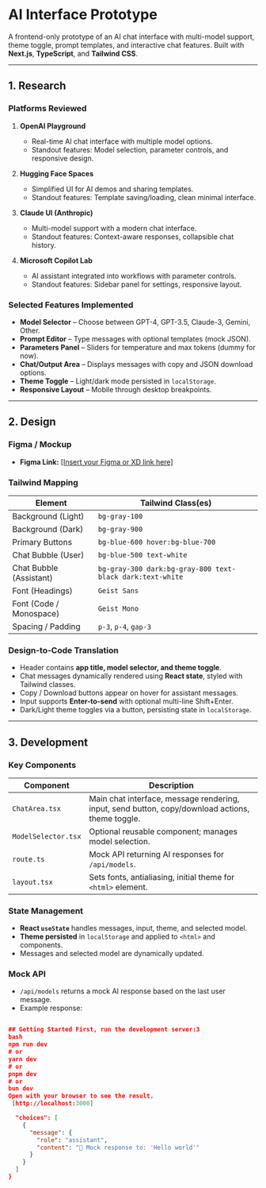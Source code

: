# AI Interface Prototype

A frontend-only prototype of an AI chat interface with multi-model support, theme toggle, prompt templates, and interactive chat features. Built with **Next.js**, **TypeScript**, and **Tailwind CSS**.

---

## 1. Research

### Platforms Reviewed
1. **OpenAI Playground**  
   - Real-time AI chat interface with multiple model options.  
   - Standout features: Model selection, parameter controls, and responsive design.

2. **Hugging Face Spaces**  
   - Simplified UI for AI demos and sharing templates.  
   - Standout features: Template saving/loading, clean minimal interface.

3. **Claude UI (Anthropic)**  
   - Multi-model support with a modern chat interface.  
   - Standout features: Context-aware responses, collapsible chat history.

4. **Microsoft Copilot Lab**  
   - AI assistant integrated into workflows with parameter controls.  
   - Standout features: Sidebar panel for settings, responsive layout.

### Selected Features Implemented
- **Model Selector** – Choose between GPT-4, GPT-3.5, Claude-3, Gemini, Other.  
- **Prompt Editor** – Type messages with optional templates (mock JSON).  
- **Parameters Panel** – Sliders for temperature and max tokens (dummy for now).  
- **Chat/Output Area** – Displays messages with copy and JSON download options.  
- **Theme Toggle** – Light/dark mode persisted in `localStorage`.  
- **Responsive Layout** – Mobile through desktop breakpoints.  

---

## 2. Design

### Figma / Mockup
- **Figma Link:** [\[Insert your Figma or XD link here\] ](https://www.figma.com/design/waG7bBQoixgKM399QBGvI7/Untitled?node-id=0-1&m=dev&t=zSDXZjN5hqHocenl-1) 

### Tailwind Mapping
| Element                  | Tailwind Class(es) |
|---------------------------|------------------|
| Background (Light)       | `bg-gray-100`     |
| Background (Dark)        | `bg-gray-900`     |
| Primary Buttons           | `bg-blue-600 hover:bg-blue-700` |
| Chat Bubble (User)        | `bg-blue-500 text-white` |
| Chat Bubble (Assistant)   | `bg-gray-300 dark:bg-gray-800 text-black dark:text-white` |
| Font (Headings)           | `Geist Sans`      |
| Font (Code / Monospace)  | `Geist Mono`      |
| Spacing / Padding         | `p-3`, `p-4`, `gap-3` |

### Design-to-Code Translation
- Header contains **app title, model selector, and theme toggle**.  
- Chat messages dynamically rendered using **React state**, styled with Tailwind classes.  
- Copy / Download buttons appear on hover for assistant messages.  
- Input supports **Enter-to-send** with optional multi-line Shift+Enter.  
- Dark/Light theme toggles via a button, persisting state in `localStorage`.  

---

## 3. Development

### Key Components
| Component          | Description |
|-------------------|-------------|
| `ChatArea.tsx`     | Main chat interface, message rendering, input, send button, copy/download actions, theme toggle. |
| `ModelSelector.tsx` | Optional reusable component; manages model selection. |
| `route.ts`         | Mock API returning AI responses for `/api/models`. |
| `layout.tsx`       | Sets fonts, antialiasing, initial theme for `<html>` element. |

### State Management
- **React `useState`** handles messages, input, theme, and selected model.  
- **Theme persisted** in `localStorage` and applied to `<html>` and components.  
- Messages and selected model are dynamically updated.

### Mock API
- `/api/models` returns a mock AI response based on the last user message.  
- Example response:
```json

## Getting Started First, run the development server:3
bash
npm run dev
# or
yarn dev
# or
pnpm dev
# or
bun dev
Open with your browser to see the result.
 [http://localhost:3000]

  "choices": [
    {
      "message": {
        "role": "assistant",
        "content": "🤖 Mock response to: 'Hello world'"
      }
    }
  ]
}
